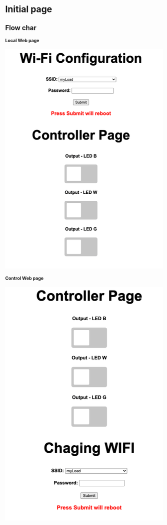 # Initial page

## Flow char



#### Local Web page

![](.gitbook/assets/screen-shot-2021-01-22-at-8.06.57-pm%20%281%29.png)

#### Control Web page

![](.gitbook/assets/screen-shot-2021-01-22-at-8.08.58-pm%20%281%29.png)

